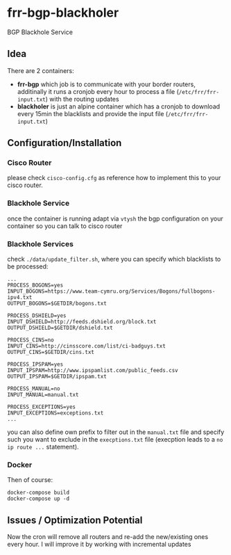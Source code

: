 # frr-bgp-blackholer
BGP Blackhole Service

## Idea ##
There are 2 containers:
* **frr-bgp** which job is to communicate with your border routers, additinally it runs a cronjob every hour to process a file (`/etc/frr/frr-input.txt`) with the routing updates
* **blackholer** is just an alpine container which has a cronjob to download every 15min the blacklists and provide the input file (`/etc/frr/frr-input.txt`)

## Configuration/Installation ##
### Cisco Router ###
please check `cisco-config.cfg` as reference how to implement this to your cisco router.

### Blackhole Service ###
once the container is running adapt via `vtysh` the bgp configuration on your container so you can talk to cisco router


### Blackhole Services ###
check `./data/update_filter.sh`, where you can specify which blacklists to be processed:

```
...
PROCESS_BOGONS=yes
INPUT_BOGONS=https://www.team-cymru.org/Services/Bogons/fullbogons-ipv4.txt
OUTPUT_BOGONS=$GETDIR/bogons.txt

PROCESS_DSHIELD=yes
INPUT_DSHIELD=http://feeds.dshield.org/block.txt
OUTPUT_DSHIELD=$GETDIR/dshield.txt

PROCESS_CINS=no
INPUT_CINS=http://cinsscore.com/list/ci-badguys.txt
OUTPUT_CINS=$GETDIR/cins.txt

PROCESS_IPSPAM=yes
INPUT_IPSPAM=http://www.ipspamlist.com/public_feeds.csv
OUTPUT_IPSPAM=$GETDIR/ipspam.txt

PROCESS_MANUAL=no
INPUT_MANUAL=manual.txt

PROCESS_EXCEPTIONS=yes
INPUT_EXCEPTIONS=exceptions.txt
...
```

you can also define own prefix to filter out in the `manual.txt` file and specify such you want to exclude in the `execptions.txt` file (execption leads to a `no ip route ...` statement).


### Docker ###
Then of course:
```
docker-compose build
docker-compose up -d
```

## Issues / Optimization Potential ##
Now the cron will remove all routers and re-add the new/existing ones every hour. I will improve it by working with incremental updates
